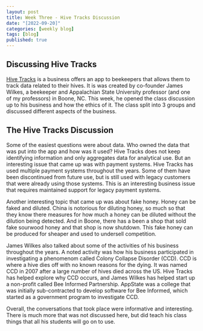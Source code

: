 ```yaml
---
layout: post
title: Week Three - Hive Tracks Discussion
date: "[2022-09-20]"
categories: [weekly blog]
tags: [blog]
published: true
---
```


## Discussing Hive Tracks

[Hive Tracks](www.google.com) is a business offers an app to beekeepers that allows them to track data related to their hives. It is was created by co-founder James Wilkes, a beekeeper and Appalachian State University professor (and one of my professors) in Boone, NC. This week, he opened the class discussion up to his business and how the ethics of it. The class split into 3 groups and discussed different aspects of the business. 

## The Hive Tracks Discussion
Some of the easiest questions were about data. Who owned the data that was put into the app and how was it used? Hive Tracks does not keep identifying information and only aggregates data for analytical use. But an interesting issue that came up was with payment systems. Hive Tracks has used multiple payment systems throughout the years. Some of them have been discontinued from future use, but is still used with legacy customers that were already using those systems. This is an interesting business issue that requires maintained support for legacy payment systems. 

Another interesting topic that came up was about fake honey. Honey can be faked and diluted. China is notorious for diluting honey, so much so that they know there measures for how much a honey can be diluted without the dilution being detected. And in Boone, there has a been a shop that sold fake sourwood honey and that shop is now shutdown. This fake honey can be produced for sheaper and used to undersell competition.

James Wilkes also talked about some of the activities of his business throughout the years. A noted activity was how his business participated in investigating a phenomenom called Colony Collapse Disorder (CCD). CCD is where a hive dies off with no known reasons for the dying. It was named CCD in 2007 after a large number of hives died across the US. Hive Tracks has helped explore why CCD occurs, and James Wilkes has helped start up a non-profit called Bee Informed Partnership. AppState was a college that was initially sub-contracted to develop software for Bee Informed, which started as a government program to investigate CCD.

Overall, the conversations that took place were informative and interesting. There is much more that was not discussed here, but did teach his class things that all his students will go on to use.